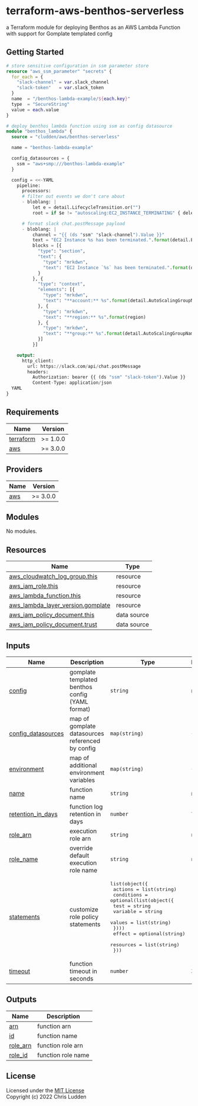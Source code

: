 # terraform-aws-benthos-serverless
a Terraform module for deploying Benthos as an AWS Lambda Function with support for Gomplate templated config

## Getting Started
```terraform
# store sensitive configuration in ssm parameter store
resource "aws_ssm_parameter" "secrets" {
  for_each = {
    "slack-channel" = var.slack_channel
    "slack-token"   = var.slack_token
  }
  name  = "/benthos-lambda-example/${each.key}"
  type  = "SecureString"
  value = each.value
}

# deploy benthos lambda function using ssm as config datasource
module "benthos_lambda" {
  source = "cludden/aws/benthos-serverless"

  name = "benthos-lambda-example"

  config_datasources = {
    ssm = "aws+smp:///benthos-lambda-example"
  }

  config = <<-YAML
    pipeline:
      processors:
      # filter out events we don't care about
      - bloblang: |
          let e = detail.LifecycleTransition.or("")
          root = if $e != "autoscaling:EC2_INSTANCE_TERMINATING" { deleted() }

      # format slack chat.postMessage payload
      - bloblang: |
          channel = "{{ (ds "ssm" "slack-channel").Value }}"
          text = "EC2 Instance %s has been terminated.".format(detail.EC2InstanceId)
          blocks = [{
            "type": "section",
            "text": {
              "type": "mrkdwn",
              "text": "EC2 Instance `%s` has been terminated.".format(detail.Ec2InstanceId)
            }
          }, {
            "type": "context",
            "elements": [{
              "type": "mrkdwn",
              "text": "**account:** %s".format(detail.AutoScalingGroupName)
            }, {
              "type": "mrkdwn",
              "text": "**region:** %s".format(region)
            }, {
              "type": "mrkdwn",
              "text": "**group:** %s".format(detail.AutoScalingGroupName)
            }]
          }]

    output:
      http_client:
        url: https://slack.com/api/chat.postMessage
        headers:
          Authorization: bearer {{ (ds "ssm" "slack-token").Value }}
          Content-Type: application/json
  YAML
}
```

<!-- BEGIN_TF_DOCS -->
## Requirements

| Name | Version |
|------|---------|
| <a name="requirement_terraform"></a> [terraform](#requirement\_terraform) | >= 1.0.0 |
| <a name="requirement_aws"></a> [aws](#requirement\_aws) | >= 3.0.0 |

## Providers

| Name | Version |
|------|---------|
| <a name="provider_aws"></a> [aws](#provider\_aws) | >= 3.0.0 |

## Modules

No modules.

## Resources

| Name | Type |
|------|------|
| [aws_cloudwatch_log_group.this](https://registry.terraform.io/providers/hashicorp/aws/latest/docs/resources/cloudwatch_log_group) | resource |
| [aws_iam_role.this](https://registry.terraform.io/providers/hashicorp/aws/latest/docs/resources/iam_role) | resource |
| [aws_lambda_function.this](https://registry.terraform.io/providers/hashicorp/aws/latest/docs/resources/lambda_function) | resource |
| [aws_lambda_layer_version.gomplate](https://registry.terraform.io/providers/hashicorp/aws/latest/docs/resources/lambda_layer_version) | resource |
| [aws_iam_policy_document.this](https://registry.terraform.io/providers/hashicorp/aws/latest/docs/data-sources/iam_policy_document) | data source |
| [aws_iam_policy_document.trust](https://registry.terraform.io/providers/hashicorp/aws/latest/docs/data-sources/iam_policy_document) | data source |

## Inputs

| Name | Description | Type | Default | Required |
|------|-------------|------|---------|:--------:|
| <a name="input_config"></a> [config](#input\_config) | gomplate templated benthos config (YAML format) | `string` | n/a | yes |
| <a name="input_config_datasources"></a> [config\_datasources](#input\_config\_datasources) | map of gomplate datasources referenced by config | `map(string)` | `{}` | no |
| <a name="input_environment"></a> [environment](#input\_environment) | map of additional environment variables | `map(string)` | `{}` | no |
| <a name="input_name"></a> [name](#input\_name) | function name | `string` | n/a | yes |
| <a name="input_retention_in_days"></a> [retention\_in\_days](#input\_retention\_in\_days) | function log retention in days | `number` | `7` | no |
| <a name="input_role_arn"></a> [role\_arn](#input\_role\_arn) | execution role arn | `string` | `null` | no |
| <a name="input_role_name"></a> [role\_name](#input\_role\_name) | override default execution role name | `string` | `null` | no |
| <a name="input_statements"></a> [statements](#input\_statements) | customize role policy statements | <pre>list(object({<br>    actions = list(string)<br>    conditions = optional(list(object({<br>      test     = string<br>      variable = string<br>      values   = list(string)<br>    })))<br>    effect    = optional(string)<br>    resources = list(string)<br>  }))</pre> | `[]` | no |
| <a name="input_timeout"></a> [timeout](#input\_timeout) | function timeout in seconds | `number` | `3` | no |

## Outputs

| Name | Description |
|------|-------------|
| <a name="output_arn"></a> [arn](#output\_arn) | function arn |
| <a name="output_id"></a> [id](#output\_id) | function name |
| <a name="output_role_arn"></a> [role\_arn](#output\_role\_arn) | function role arn |
| <a name="output_role_id"></a> [role\_id](#output\_role\_id) | function role name |
<!-- END_TF_DOCS -->

## License
Licensed under the [MIT License](LICENSE.md)  
Copyright (c) 2022 Chris Ludden